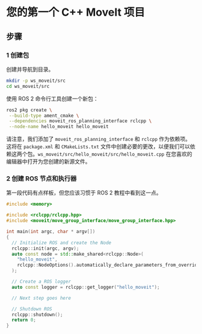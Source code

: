 # 您的第一个 C++ MoveIt 项目

## 步骤

### 1 创建包

创建并导航到目录。

```bash
mkdir -p ws_moveit/src 
cd ws_moveit/src
```

使用 ROS 2 命令行工具创建一个新包：

```bash
ros2 pkg create \
 --build-type ament_cmake \
 --dependencies moveit_ros_planning_interface rclcpp \
 --node-name hello_moveit hello_moveit
```

请注意，我们添加了 `moveit_ros_planning_interface` 和 `rclcpp` 作为依赖项。这将在 `package.xml` 和 `CMakeLists.txt` 文件中创建必要的更改，以便我们可以依赖这两个包。`ws_moveit/src/hello_moveit/src/hello_moveit.cpp` 在您喜欢的编辑器中打开为您创建的新源文件。

### 2 创建 ROS 节点和执行器

第一段代码有点样板，但您应该习惯于 ROS 2 教程中看到这一点。

```cpp
#include <memory>

#include <rclcpp/rclcpp.hpp>
#include <moveit/move_group_interface/move_group_interface.hpp>

int main(int argc, char * argv[])
{
  // Initialize ROS and create the Node
  rclcpp::init(argc, argv);
  auto const node = std::make_shared<rclcpp::Node>(
    "hello_moveit",
    rclcpp::NodeOptions().automatically_declare_parameters_from_overrides(true)
  );

  // Create a ROS logger
  auto const logger = rclcpp::get_logger("hello_moveit");

  // Next step goes here

  // Shutdown ROS
  rclcpp::shutdown();
  return 0;
}
```


